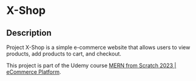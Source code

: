 # X-Shop

## Description

Project X-Shop is a simple e-commerce website that allows users to view products, add products to cart, and checkout.

This project is part of the Udemy course [MERN from Scratch 2023 | eCommerce Platform](https://www.udemy.com/course/mern-ecommerce/).
